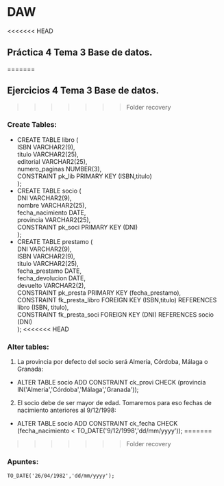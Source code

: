 # DAW

<<<<<<< HEAD
## Práctica 4 Tema 3 Base de datos.
=======
## Ejercicios 4 Tema 3 Base de datos.
>>>>>>> Folder recovery

### Create Tables:

- CREATE TABLE libro (<br>
    ISBN VARCHAR2(9),<br>
    titulo VARCHAR2(25),<br>
    editorial VARCHAR2(25),<br>
    numero_paginas NUMBER(3),<br>
    CONSTRAINT pk_lib PRIMARY KEY (ISBN,titulo)<br>
  );
- CREATE TABLE socio (<br>
    DNI VARCHAR2(9),<br>
    nombre VARCHAR2(25),<br>
    fecha_nacimiento DATE,<br>
    provincia VARCHAR2(25),<br>
    CONSTRAINT pk_soci PRIMARY KEY (DNI)<br>
  );
- CREATE TABLE prestamo (<br>
    DNI VARCHAR2(9),<br>
    ISBN VARCHAR2(9),<br>
    titulo VARCHAR2(25),<br>
    fecha_prestamo DATE,<br>
    fecha_devolucion DATE,<br>
    devuelto VARCHAR2(2),<br>
    CONSTRAINT pk_presta PRIMARY KEY (fecha_prestamo),<br>
    CONSTRAINT fk_presta_libro FOREIGN KEY (ISBN,titulo) REFERENCES libro (ISBN, titulo),<br>
    CONSTRAINT fk_presta_soci FOREIGN KEY (DNI) REFERENCES socio (DNI)<br>
  );
<<<<<<< HEAD

### Alter tables:
1. La provincia por defecto del socio será Almería, Córdoba, Málaga o Granada:
  - ALTER TABLE socio ADD CONSTRAINT ck_provi CHECK (provincia IN('Almería','Córdoba','Málaga','Granada'));
2. El socio debe de ser mayor de edad. Tomaremos para eso fechas de nacimiento anteriores al 9/12/1998:
  - ALTER TABLE socio ADD CONSTRAINT ck_fecha CHECK (fecha_nacimiento < TO_DATE('9/12/1998','dd/mm/yyyy'));
=======
>>>>>>> Folder recovery
### Apuntes:
`TO_DATE('26/04/1982','dd/mm/yyyy');`
